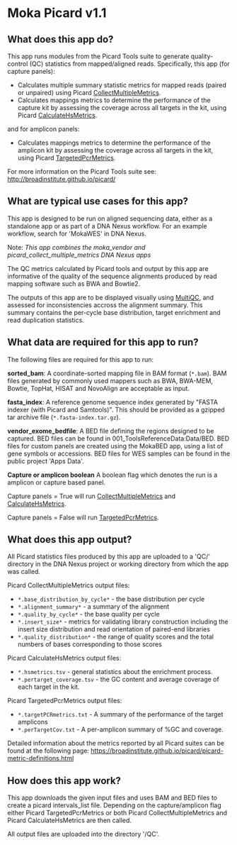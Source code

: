 # Moka Picard v1.1
## What does this app do?
This app runs modules from the Picard Tools suite to generate quality-control (QC) statistics from mapped/aligned reads. Specifically, this app (for capture panels):
* Calculates multiple summary statistic metrics for mapped reads (paired or unpaired) using Picard [CollectMultipleMetrics](https://broadinstitute.github.io/picard/command-line-overview.html#CollectMultipleMetrics).
* Calculates mappings metrics to determine the performance of the capture kit by assessing the coverage across all targets in the kit, using Picard [CalculateHsMetrics](https://broadinstitute.github.io/picard/command-line-overview.html#CollectHsMetrics).

and for amplicon panels:
* Calculates mappings metrics to determine the performance of the amplicon kit by assessing the coverage across all targets in the kit, using Picard [TargetedPcrMetrics](https://broadinstitute.github.io/picard/command-line-overview.html#TargetedPcrMetrics).

For more information on the Picard Tools suite see: http://broadinstitute.github.io/picard/

## What are typical use cases for this app?
This app is designed to be run on aligned sequencing data, either as a standalone app or as part of a DNA Nexus workflow. For an example workflow, search for 'MokaWES' in DNA Nexus. 

Note: *This app combines the moka_vendor and picard_collect_multiple_metrics DNA Nexus apps*

The QC metrics calculated by Picard tools and output by this app are informative of the quality of the sequence alignments produced by read mapping software such as BWA and Bowtie2.

The outputs of this app are to be displayed visually using [MultiQC](http://multiqc.info/), and assessed for inconsistencies accross the alignment summary. This summary contains the per-cycle base distribution, target enrichment and read duplication statistics.

## What data are required for this app to run?
The following files are required for this app to run:

**sorted_bam**:
A coordinate-sorted mapping file in BAM format (`*.bam`). BAM files generated by commonly used mappers such as BWA, BWA-MEM, Bowtie, TopHat, HISAT and NovoAlign are acceptable as input. 

**fasta_index**:
A reference genome sequence index generated by "FASTA indexer (with Picard and Samtools)". This should be provided as a gzipped tar archive file (`*.fasta-index.tar.gz`).

**vendor_exome_bedfile**:
A BED file defining the regions designed to be captured. BED files can be found in 001_ToolsReferenceData:Data/BED. BED files for custom panels are created using the MokaBED app, using a list of gene symbols or accessions. BED files for WES samples can be found in the public project 'Apps Data'.

**Capture or amplicon boolean**
A boolean flag which denotes the run is a amplicon or capture based panel. 

Capture panels = True will run [CollectMultipleMetrics](https://broadinstitute.github.io/picard/command-line-overview.html#CollectMultipleMetrics) and [CalculateHsMetrics](https://broadinstitute.github.io/picard/command-line-overview.html#CollectHsMetrics). 

Capture panels = False will run [TargetedPcrMetrics](https://broadinstitute.github.io/picard/command-line-overview.html#TargetedPcrMetrics).

## What does this app output?
All Picard statistics files produced by this app are uploaded to a 'QC/' directory in the DNA Nexus project or working directory from which the app was called.

Picard CollectMultipleMetrics output files:
* `*.base_distribution_by_cycle*` - the base distribution per cycle
* `*.alignment_summary*` - a summary of the alignment
* `*.quality_by_cycle*` - the base quality per cycle
* `*.insert_size*` - metrics for validating library construction including the insert size distribution and read orientation of paired-end libraries
* `*.quality_distribution*` - the range of quality scores and the total numbers of bases corresponding to those scores

Picard CalculateHsMetrics output files:
* `*.hsmetrics.tsv` - general statistics about the enrichment process. 
* `*.pertarget_coverage.tsv` - the GC content and average coverage of each target in the kit.

Picard TargetedPcrMetrics output files:
* `*.targetPCRmetrics.txt` - A summary of the performance of the target amplicons
* `*.perTargetCov.txt` - A per-amplicon summary of %GC and coverage.


Detailed information about the metrics reported by all Picard suites can be found at the following page:
https://broadinstitute.github.io/picard/picard-metric-definitions.html

## How does this app work?
This app downloads the given input files and uses BAM and BED files to create a picard intervals_list file. 
Depending on the capture/amplicon flag either Picard TargetedPcrMetrics or both Picard CollectMultipleMetrics and Picard CalculateHsMetrics are then called. 

All output files are uploaded into the directory '/QC'.
